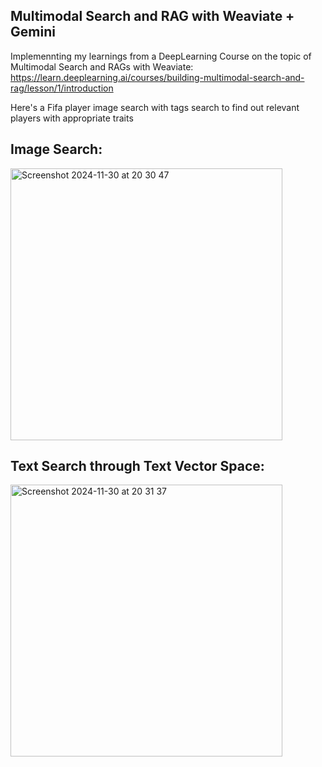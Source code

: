 ## Multimodal Search and RAG with Weaviate + Gemini

Implemennting my learnings from a DeepLearning Course on the topic of Multimodal Search and RAGs with Weaviate:
https://learn.deeplearning.ai/courses/building-multimodal-search-and-rag/lesson/1/introduction

Here's a Fifa player image search with tags search to find out relevant players with appropriate traits

## Image Search:

<img width="435" alt="Screenshot 2024-11-30 at 20 30 47" src="https://github.com/user-attachments/assets/e82993f8-a368-4d32-8927-915093a09a0e">


## Text Search through Text Vector Space:

<img width="435" alt="Screenshot 2024-11-30 at 20 31 37" src="https://github.com/user-attachments/assets/6c34ec97-34e6-431e-b0e3-43e307558dad">
